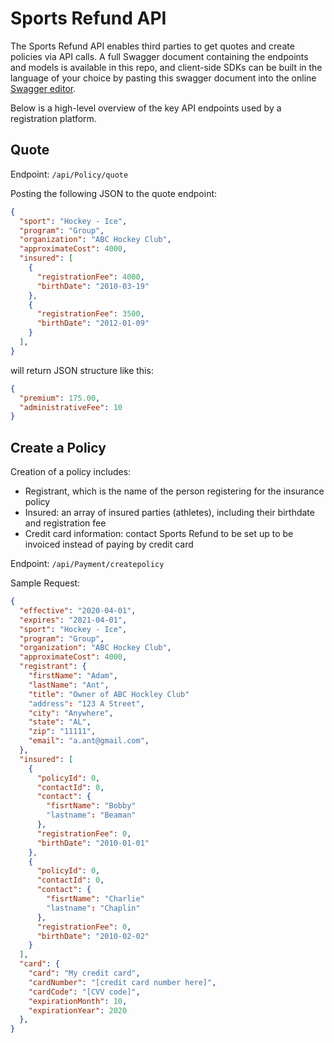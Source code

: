 # Sports Refund API

The Sports Refund API enables third parties to get quotes and create policies via API calls. A full Swagger document containing the endpoints and models is available in this repo, and client-side SDKs can be built in the language of your choice by pasting this swagger document into the online [Swagger editor](http://editor.swagger.io/).

Below is a high-level overview of the key API endpoints used by a registration platform.

## Quote

Endpoint: `/api/Policy/quote`

Posting the following JSON to the quote endpoint:

``` json
{
  "sport": "Hockey - Ice",
  "program": "Group",
  "organization": "ABC Hockey Club",
  "approximateCost": 4000,
  "insured": [
    {
      "registrationFee": 4000,
      "birthDate": "2010-03-19"
    },
    {
      "registrationFee": 3500,
      "birthDate": "2012-01-09"
    }
  ],
}
```

will return JSON structure like this:

``` json
{
  "premium": 175.00,
  "administrativeFee": 10
}
```

## Create a Policy

Creation of a policy includes:

- Registrant, which is the name of the person registering for the insurance policy
- Insured: an array of insured parties (athletes), including their birthdate and registration fee
- Credit card information: contact Sports Refund to be set up to be invoiced instead of paying by credit card

Endpoint: `/api/Payment/createpolicy`

Sample Request:

``` json
{
  "effective": "2020-04-01",
  "expires": "2021-04-01",
  "sport": "Hockey - Ice",
  "program": "Group",
  "organization": "ABC Hockey Club",
  "approximateCost": 4000,
  "registrant": {
    "firstName": "Adam",
    "lastName": "Ant",
    "title": "Owner of ABC Hockley Club"
    "address": "123 A Street",
    "city": "Anywhere",
    "state": "AL",
    "zip": "11111",
    "email": "a.ant@gmail.com",
  },
  "insured": [
    {
      "policyId": 0,
      "contactId": 0,
      "contact": {
        "fisrtName": "Bobby"
        "lastname": "Beaman"
      },
      "registrationFee": 0,
      "birthDate": "2010-01-01"
    },
    {
      "policyId": 0,
      "contactId": 0,
      "contact": {
        "fisrtName": "Charlie"
        "lastname": "Chaplin"
      },
      "registrationFee": 0,
      "birthDate": "2010-02-02"
    }
  ],
  "card": {
    "card": "My credit card",
    "cardNumber": "[credit card number here]",
    "cardCode": "[CVV code]",
    "expirationMonth": 10,
    "expirationYear": 2020
  },
}
```
